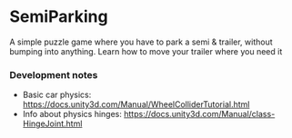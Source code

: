 # SemiParking

A simple puzzle game where you have to park a semi & trailer, without bumping into anything. Learn how to move your trailer where you need it

### Development notes

-   Basic car physics: https://docs.unity3d.com/Manual/WheelColliderTutorial.html
-   Info about physics hinges: https://docs.unity3d.com/Manual/class-HingeJoint.html

